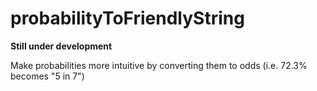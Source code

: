 # probabilityToFriendlyString

**Still under development**

Make probabilities more intuitive by converting them to odds (i.e. 72.3% becomes "5 in 7")
